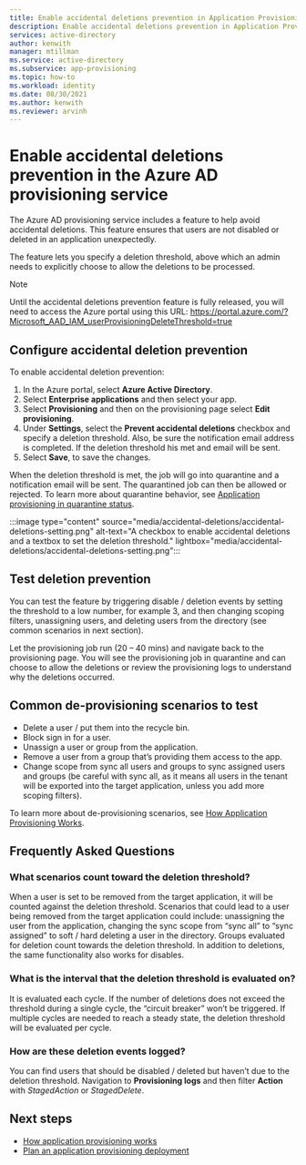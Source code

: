 ```yaml
---
title: Enable accidental deletions prevention in Application Provisioning in Azure Active Directory
description: Enable accidental deletions prevention in Application Provisioning in Azure Active Directory.
services: active-directory
author: kenwith
manager: mtillman
ms.service: active-directory
ms.subservice: app-provisioning
ms.topic: how-to
ms.workload: identity
ms.date: 08/30/2021
ms.author: kenwith
ms.reviewer: arvinh
---
```


# Enable accidental deletions prevention in the Azure AD provisioning service

The Azure AD provisioning service includes a feature to help avoid accidental deletions. This feature ensures that users are not disabled or deleted in an application unexpectedly. 

The feature lets you specify a deletion threshold, above which an admin 
needs to explicitly choose to allow the deletions to be processed.

> [!NOTE]
> Until the accidental deletions prevention feature is fully released, you will need to access the Azure portal using this URL: https://portal.azure.com/?Microsoft_AAD_IAM_userProvisioningDeleteThreshold=true


## Configure accidental deletion prevention
To enable accidental deletion prevention:
1.  In the Azure portal, select **Azure Active Directory**.
2.  Select **Enterprise applications** and then select your app.
3.  Select **Provisioning** and then on the provisioning page select **Edit provisioning**.
4. Under **Settings**, select the **Prevent accidental deletions** checkbox and specify a deletion 
threshold. Also, be sure the notification email address is completed. If the deletion threshold his met and email will be sent.
5. Select **Save**, to save the changes.

When the deletion threshold is met, the job will go into quarantine and a notification email will be sent. The quarantined job can then be allowed or rejected. To learn more about quarantine behavior, see [Application provisioning in quarantine status](application-provisioning-quarantine-status.md).

:::image type="content" source="media/accidental-deletions/accidental-deletions-setting.png" alt-text="A checkbox to enable accidental deletions and a textbox to set the deletion threshold." lightbox="media/accidental-deletions/accidental-deletions-setting.png":::

## Test deletion prevention
You can test the feature by triggering disable / deletion events by setting the threshold to a low number, for example 3, and then changing scoping filters, unassigning users, and deleting users from the directory (see common scenarios in next section). 

Let the provisioning job run (20 – 40 mins) and navigate back to the provisioning page. You will see the provisioning job in quarantine and can choose to allow the deletions or review the provisioning logs to understand why the deletions occurred.

## Common de-provisioning scenarios to test
- Delete a user / put them into the recycle bin.
- Block sign in for a user.
- Unassign a user or group from the application.
- Remove a user from a group that’s providing them access to the app.
- Change scope from sync all users and groups to sync assigned users and groups (be 
careful with sync all, as it means all users in the tenant will be exported into the target 
application, unless you add more scoping filters).

To learn more about de-provisioning scenarios, see [How Application Provisioning Works](how-provisioning-works.md#de-provisioning).

## Frequently Asked Questions

### What scenarios count toward the deletion threshold?
When a user is set to be removed from the target application, it will be counted against the 
deletion threshold. Scenarios that could lead to a user being removed from the target 
application could include: unassigning the user from the application, changing the sync scope 
from “sync all” to “sync assigned” to soft / hard deleting a user in the directory. Groups 
evaluated for deletion count towards the deletion threshold. In addition to deletions, the same functionality also works for disables.

### What is the interval that the deletion threshold is evaluated on?
It is evaluated each cycle. If the number of deletions does not exceed the threshold during a 
single cycle, the “circuit breaker” won’t be triggered. If multiple cycles are needed to reach a 
steady state, the deletion threshold will be evaluated per cycle.

### How are these deletion events logged?
You can find users that should be disabled / deleted but haven’t due to the deletion threshold. 
Navigation to **Provisioning logs** and then filter **Action** with *StagedAction* or *StagedDelete*.


## Next steps 

- [How application provisioning works](how-provisioning-works.md)
- [Plan an application provisioning deployment](plan-auto-user-provisioning.md)
